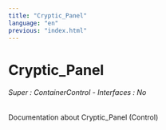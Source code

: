 ```yaml
---
title: "Cryptic_Panel"
language: "en"
previous: "index.html"
---
```


# Cryptic_Panel

###### Super : ContainerControl - Interfaces : No

Documentation about Cryptic_Panel (Control)
